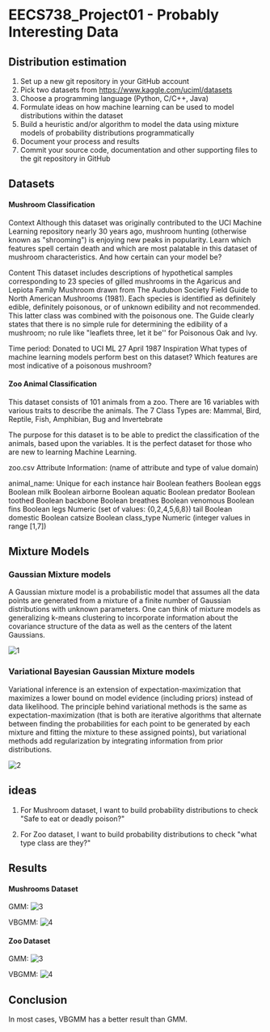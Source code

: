 # EECS738_Project01 - Probably Interesting Data


## Distribution estimation
1. Set up a new git repository in your GitHub account
2. Pick two datasets from https://www.kaggle.com/uciml/datasets
3. Choose a programming language (Python, C/C++, Java)
4. Formulate ideas on how machine learning can be used to model distributions within the dataset
5. Build a heuristic and/or algorithm to model the data using mixture models of probability distributions programmatically
6. Document your process and results
7. Commit your source code, documentation and other supporting files to the git repository in GitHub

## Datasets
#### Mushroom Classification
Context
Although this dataset was originally contributed to the UCI Machine Learning repository nearly 30 years ago, mushroom hunting (otherwise known as "shrooming") is enjoying new peaks in popularity. Learn which features spell certain death and which are most palatable in this dataset of mushroom characteristics. And how certain can your model be?

Content
This dataset includes descriptions of hypothetical samples corresponding to 23 species of gilled mushrooms in the Agaricus and Lepiota Family Mushroom drawn from The Audubon Society Field Guide to North American Mushrooms (1981). Each species is identified as definitely edible, definitely poisonous, or of unknown edibility and not recommended. This latter class was combined with the poisonous one. The Guide clearly states that there is no simple rule for determining the edibility of a mushroom; no rule like "leaflets three, let it be'' for Poisonous Oak and Ivy.

Time period: Donated to UCI ML 27 April 1987
Inspiration
What types of machine learning models perform best on this dataset?
Which features are most indicative of a poisonous mushroom?

#### Zoo Animal Classification
This dataset consists of 101 animals from a zoo.
There are 16 variables with various traits to describe the animals.
The 7 Class Types are: Mammal, Bird, Reptile, Fish, Amphibian, Bug and Invertebrate

The purpose for this dataset is to be able to predict the classification of the animals, based upon the variables.
It is the perfect dataset for those who are new to learning Machine Learning.

zoo.csv
Attribute Information: (name of attribute and type of value domain)

animal_name: Unique for each instance
hair Boolean
feathers Boolean
eggs Boolean
milk Boolean
airborne Boolean
aquatic Boolean
predator Boolean
toothed Boolean
backbone Boolean
breathes Boolean
venomous Boolean
fins Boolean
legs Numeric (set of values: {0,2,4,5,6,8})
tail Boolean
domestic Boolean
catsize Boolean
class_type Numeric (integer values in range [1,7])

## Mixture Models

### Gaussian Mixture models
A Gaussian mixture model is a probabilistic model that assumes all the data points are generated from a mixture of a finite number of Gaussian distributions with unknown parameters. One can think of mixture models as generalizing k-means clustering to incorporate information about the covariance structure of the data as well as the centers of the latent Gaussians.

![](image/img1.png "1")

### Variational Bayesian Gaussian Mixture models
Variational inference is an extension of expectation-maximization that maximizes a lower bound on model evidence (including priors) instead of data likelihood. The principle behind variational methods is the same as expectation-maximization (that is both are iterative algorithms that alternate between finding the probabilities for each point to be generated by each mixture and fitting the mixture to these assigned points), but variational methods add regularization by integrating information from prior distributions.

![](image/img2.png "2")

## ideas
1. For Mushroom dataset, I want to build probability distributions to check "Safe to eat or deadly poison?"

2. For Zoo dataset, I want to build probability distributions to check "what type class are they?"

## Results
#### Mushrooms Dataset
GMM:
![](image/result1-GMM.jpg "3")

VBGMM:
![](image/result1-VBGMM.jpg "4")

#### Zoo Dataset
GMM:
![](image/result2-GMM.jpg "3")

VBGMM:
![](image/result2-VBGMM.jpg "4")

## Conclusion
In most cases, VBGMM has a better result than GMM.
